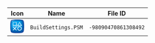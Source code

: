 | Icon | Name | File ID |
| ---  | ---  | ---     |
| ![](BuildSettings.PSM.png) | `BuildSettings.PSM` | `-98090470861308492` |
